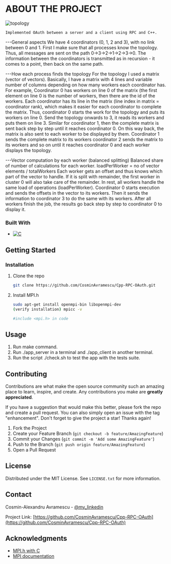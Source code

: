<!-- ABOUT THE PROJECT -->
# ABOUT THE PROJECT
![topology](https://i.imgur.com/6agX4dI.png)

	Implemented OAuth between a server and a client using RPC and C++.	

---General aspects
        We have 4 coordinators (0, 1, 2 and 3), with no link between 0 and 1.
    First I make sure that all processes know the topology. Thus, all messages are sent 
    on the path 0->3->2->1->2->3->0. The information between the coordinators is transmitted 
    as in recursion - it comes to a point, then back on the same path.

---How each process finds the topology
    	    For the topology I used a matrix (vector of vectors). Basically, I have a matrix with 4 lines and
    variable number of columns depending on how many workers each coordinator has. For example, Coordinator 0 has workers
    on line 0 of the matrix (the first element on line 0 is the number of workers, then there are the id of the workers.
    	    Each coordinator has its line in the matrix (line index in matrix = coordinator rank), which
    makes it easier for each coordinator to complete the matrix.
    	    Thus, coordinator 0 starts the work for the topology and puts its workers on line 0.
    	    Send the topology onwards to 3, it reads its workers and puts them on line 3. Similar for coordinator 1, 
    then the complete matrix is sent back step by step until it reaches coordinator 0. On this way back, the matrix is also sent to 
    each worker to be displayed by them. Coordinator 1 sends the complete matrix to its workers 
    coordinator 2 sends the matrix to its workers and so on until it reaches 
    coordinator 0 and each worker displays the topology.

---Vector computation by each worker (balanced splitting)
    	    Balanced share of number of calculations for each worker.
        loadPerWorker = no of vector elements / totalWorkers
    	    Each worker gets an offset and thus knows which part of the vector to handle.
    	    If it is split with remainder, the first worker in cluster 0 will also take care of the remainder. In rest,
    all workers handle the same load of operations (loadPerWorker). Coordinator 0 starts execution and
    sends the offsets in the vector to its workers. Then it sends the information to coordinator 3 to do the same with its workers. 
    After all workers finish the job, the results go back step by step to coordinator 0 to display it.


### Built With
* [![C][C]][C-url]


<!-- GETTING STARTED -->
## Getting Started

### Installation

1. Clone the repo
   ```sh
   git clone https://github.com/CosminAvramescu/Cpp-RPC-OAuth.git
   ```
2. Install MPI.h
   ```sh
   sudo apt-get install openmpi-bin libopenmpi-dev
   (verify installation) mpicc -v

   #include <mpi.h> in code
   ```


<!-- USAGE EXAMPLES -->
## Usage

1. Run make command.
2. Run ./app_server in a terminal and ./app_client in another terminal. 
3. Run the script ./check.sh to test the app with the tests suite.


<!-- CONTRIBUTING -->
## Contributing

Contributions are what make the open source community such an amazing place to learn, inspire, and create. Any contributions you make are **greatly appreciated**.

If you have a suggestion that would make this better, please fork the repo and create a pull request. You can also simply open an issue with the tag "enhancement".
Don't forget to give the project a star! Thanks again!

1. Fork the Project
2. Create your Feature Branch (`git checkout -b feature/AmazingFeature`)
3. Commit your Changes (`git commit -m 'Add some AmazingFeature'`)
4. Push to the Branch (`git push origin feature/AmazingFeature`)
5. Open a Pull Request


<!-- LICENSE -->
## License

Distributed under the MIT License. See `LICENSE.txt` for more information.



<!-- CONTACT -->
## Contact

Cosmin-Alexandru Avramescu - [@my_linkedin](https://www.linkedin.com/in/cosmin-avramescu/)

Project Link: [https://github.com/CosminAvramescu/Cpp-RPC-OAuth](https://github.com/CosminAvramescu/Cpp-RPC-OAuth)


<!-- ACKNOWLEDGMENTS -->
## Acknowledgments

* [MPI.h with C](https://curc.readthedocs.io/en/latest/programming/MPI-C.html)
* [MPI documentation](https://www.open-mpi.org/doc/)



<!-- MARKDOWN LINKS & IMAGES -->
<!-- https://www.markdownguide.org/basic-syntax/#reference-style-links -->
[license-shield]: https://img.shields.io/github/license/othneildrew/Best-README-Template.svg?style=for-the-badge
[license-url]: https://github.com/othneildrew/Best-README-Template/blob/master/LICENSE.txt
[linkedin-shield]: https://img.shields.io/badge/-LinkedIn-black.svg?style=for-the-badge&logo=linkedin&colorB=555
[linkedin-url]: https://linkedin.com/in/othneildrew
[product-screenshot]: images/screenshot.png
[C]: https://img.shields.io/badge/c-%2300599C.svg?style=for-the-badge&logo=c&logoColor=white
[C-url]: https://devdocs.io/c/

